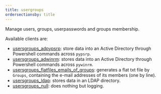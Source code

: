 ```yaml
---
title: usergroups
ordersectionsby: title
---
```


Manage users, groups, userpasswords and groups membership.

Available clients are:

- [usersgroups_adpypsrp](./usersgroups_adpypsrp/): store data into an Active Directory through Powershell commands across `pypsrp`.
- [usersgroups_adwinrm](./usersgroups_adwinrm/): stores data into an Active Directory through Powershell commands across `pywinrm`.
- [usersgroups_flatfiles_emails_of_groups](./usersgroups_flatfiles_emails_of_groups/): generates a flat txt file by `Groups`, containing the e-mail addresses of its members (one by line).
- [usersgroups_ldap](./usersgroups_ldap/): stores data in an LDAP directory.
- [usersgroups_null](./usersgroups_null/): does nothing but logging.
